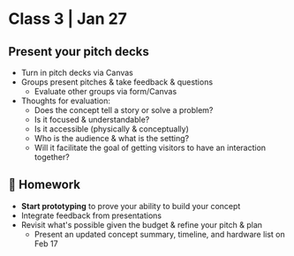 # Class 3 | Jan 27

## Present your pitch decks

- Turn in pitch decks via Canvas
- Groups present pitches & take feedback & questions
  - Evaluate other groups via form/Canvas
- Thoughts for evaluation:
  - Does the concept tell a story or solve a problem?
  - Is it focused & understandable?
  - Is it accessible (physically & conceptually)
  - Who is the audience & what is the setting?
  - Will it facilitate the goal of getting visitors to have an interaction together?

## 📝 Homework

- **Start prototyping** to prove your ability to build your concept
- Integrate feedback from presentations
- Revisit what's possible given the budget & refine your pitch & plan
  - Present an updated concept summary, timeline, and hardware list on Feb 17